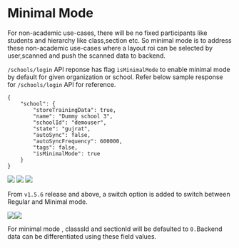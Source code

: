 # Minimal Mode

For non-academic use-cases, there will be no fixed participants like students and hierarchy like class,section etc. So minimal mode is to address these non-academic use-cases where a layout roi can be selected by user,scanned and push the scanned data to backend.

`/schools/login` API reponse has flag `isMinimalMode` to enable minimal mode by default for given organization or school. Refer below sample response for `/schools/login` API for reference.

```
{
    "school": {
        "storeTrainingData": true,
        "name": "Dummy school 3",
        "schoolId": "demouser",
        "state": "gujrat",
        "autoSync": false,
        "autoSyncFrequency": 600000,
        "tags": false,
        "isMinimalMode": true
    }
}
```

![](<../../.gitbook/assets/image (4).png>) ![](../../.gitbook/assets/image.png) ![](<../../.gitbook/assets/image (1) (1).png>)&#x20;

From `v1.5.6` release and above, a switch option is added to switch between Regular and Minimal mode.&#x20;

![](<../../.gitbook/assets/image (5).png>)![](<../../.gitbook/assets/image (3).png>)

For minimal mode , classsId and sectionId will be defaulted to `0.`Backend data can be differentiated using these field values.
